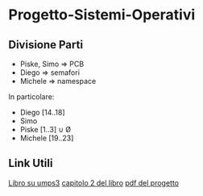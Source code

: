 # Progetto-Sistemi-Operativi

## Divisione Parti

- Piske, Simo => PCB
- Diego => semafori
- Michele => namespace

In particolare:

- Diego [14..18]
- Simo
- Piske [1..3] ∪ Ø
- Michele [19..23]

## Link Utili

[Libro su umps3](http://cs.unibo.it/~renzo/doc/umps3/uMPS3princOfOperations.pdf)
[capitolo 2 del libro](http://cs.unibo.it/~renzo/so/panda+/panda+.pdf)
[pdf del progetto](http://cs.unibo.it/~renzo/so/panda+/panda+phase1.pdf)